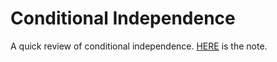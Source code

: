 # Conditional Independence

A quick review of conditional independence. [HERE](https://l-ty.com/Statistics/Graphical-model/Conditional_Independence?target=_blank) is the note.
